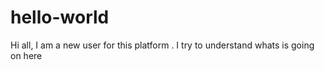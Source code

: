 # hello-world
Hi all,
I am a new user for this platform . I try to understand whats is going on here
